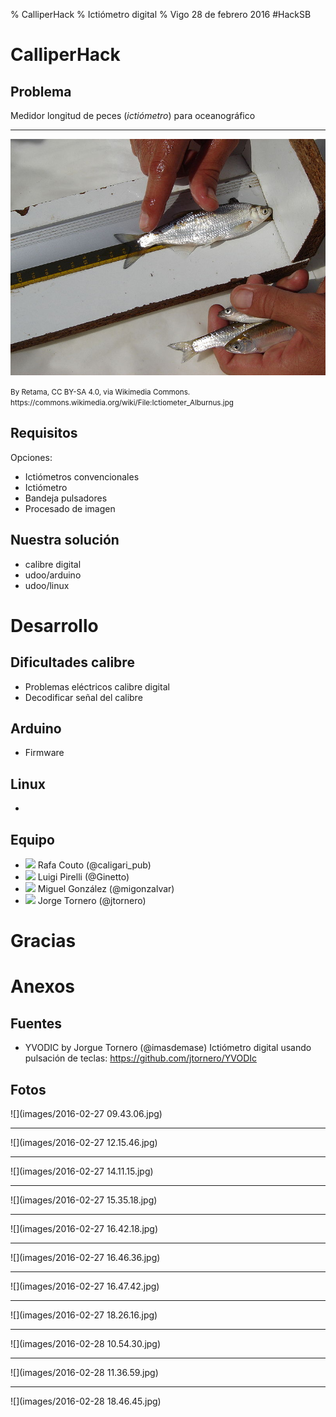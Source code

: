 % CalliperHack
% Ictiómetro digital
% Vigo 28 de febrero 2016 #HackSB

# CalliperHack

## Problema

Medidor longitud de peces (*ictiómetro*) para oceanográfico

----

![](images/external/800px-Ictiometer_Alburnus.jpg)

<small>
By Retama, CC BY-SA 4.0, via Wikimedia Commons.
https://commons.wikimedia.org/wiki/File:Ictiometer_Alburnus.jpg
</small>

## Requisitos

Opciones:

- Ictiómetros convencionales
- Ictiómetro
- Bandeja pulsadores
- Procesado de imagen

## Nuestra solución

- calibre digital
- udoo/arduino
- udoo/linux


# Desarrollo

## Dificultades calibre

- Problemas eléctricos calibre digital
- Decodificar señal del calibre

## Arduino

- Firmware

## Linux

-

## Equipo

- ![](https://avatars1.githubusercontent.com/u/969061?v=3&s=64)
  Rafa Couto (@caligari_pub)
- ![](https://avatars1.githubusercontent.com/u/3344634?v=3&s=64)
  Luigi Pirelli (@Ginetto)
- ![](https://avatars1.githubusercontent.com/u/928566?v=3&s=64)
  Miguel González (@migonzalvar)
- ![](https://avatars0.githubusercontent.com/u/4236093?v=3&s=64)
  Jorge Tornero (@jtornero)

# Gracias

# Anexos

## Fuentes

- YVODIC by Jorgue Tornero (@imasdemase) Ictiómetro digital usando pulsación de teclas: https://github.com/jtornero/YVODIc

## Fotos

![](images/2016-02-27 09.43.06.jpg)

----

![](images/2016-02-27 12.15.46.jpg)

----

![](images/2016-02-27 14.11.15.jpg)

----

![](images/2016-02-27 15.35.18.jpg)

----

![](images/2016-02-27 16.42.18.jpg)

----

![](images/2016-02-27 16.46.36.jpg)

----

![](images/2016-02-27 16.47.42.jpg)

----

![](images/2016-02-27 18.26.16.jpg)

----

![](images/2016-02-28 10.54.30.jpg)

----

![](images/2016-02-28 11.36.59.jpg)

----

![](images/2016-02-28 18.46.45.jpg)
